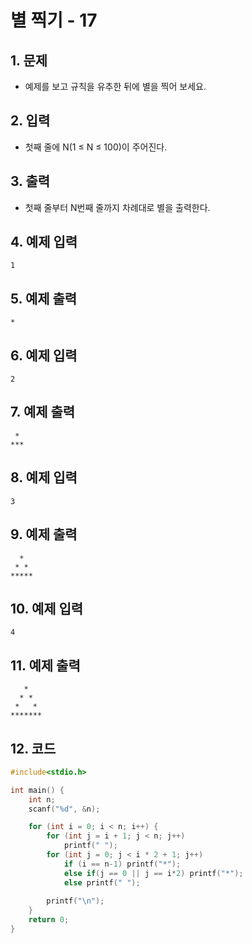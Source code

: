 # 별 찍기 - 17

## 1. 문제

- 예제를 보고 규칙을 유추한 뒤에 별을 찍어 보세요.

## 2. 입력
- 첫째 줄에 N(1 ≤ N ≤ 100)이 주어진다.

## 3. 출력

- 첫째 줄부터 N번째 줄까지 차례대로 별을 출력한다.


## 4. 예제 입력
```
1
```

## 5. 예제 출력
```
*
```

## 6. 예제 입력

```
2
```

## 7. 예제 출력

```
 *
***
```

## 8. 예제 입력

```
3
```

## 9. 예제 출력

```
  *
 * *
*****
```

## 10. 예제 입력

```
4
```

## 11. 예제 출력

```
   *
  * *
 *   *
*******
```

## 12. 코드

```c++
#include<stdio.h>

int main() {
    int n;
    scanf("%d", &n);

    for (int i = 0; i < n; i++) {
        for (int j = i + 1; j < n; j++)
            printf(" ");
        for (int j = 0; j < i * 2 + 1; j++)
            if (i == n-1) printf("*");
            else if(j == 0 || j == i*2) printf("*");
            else printf(" ");
            
        printf("\n");
    }
  	return 0;
}
```
